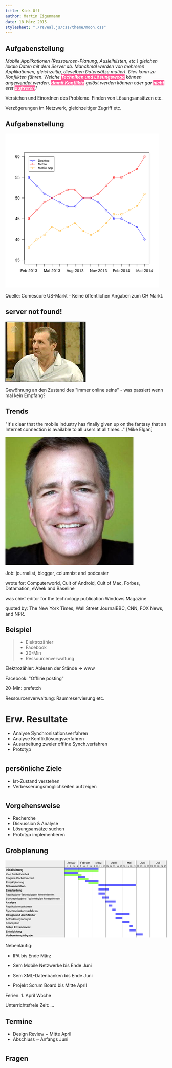 ```yaml
---
title: Kick-Off
author: Martin Eigenmann
date: 18.März 2015
stylesheet: "./reveal.js/css/theme/moon.css"
---
```



<style type="text/css">
    strong {
        background: #FF5E99 none repeat scroll 0% 0%;
        color: white;
    }

    img {
        background-color: white !important;
    }
</style>



## Aufgabenstellung
<!-- Wichtigstes hervorheben? -->
_Mobile Applikationen (Ressourcen-Planung, Ausleihlisten, etc.) gleichen lokale Daten mit dem Server ab. Manchmal werden von mehreren Applikationen, gleichzeitig, dieselben Datensätze mutiert. Dies kann zu Konflikten führen. Welche **Techniken und Lösungswege** können angewendet werden, **damit Konflikte** gelöst werden können oder gar **nicht** erst **auftreten**?_

<aside class="notes">
Verstehen und Einordnen des Probleme. Finden von Lösungsansätzen etc.

Verzögerungen im Netzwerk, gleichzeitiger Zugriff etc.
</aside>



## Aufgabenstellung
![](img/Share-of-US-Digital-Media-Time-Spent-by-Platform.png)

<aside class="notes">
Quelle: Comescore
US-Markt - Keine öffentlichen Angaben zum CH Markt.
</aside>

## server not found!
![](img/noinet.gif)

<aside class="notes">
Gewöhnung an den Zustand des "immer online seins" - was passiert wenn mal kein Empfang?
</aside>

## Trends
"It's clear that the mobile industry has finally given up on the fantasy that an Internet connection is available to all users at all times..." [Mike Elgan]

![Mike Elgan](img/mikeelgan.jpeg)

<aside class="notes">
Job: journalist, blogger, columnist and podcaster

wrote for: Computerworld, Cult of Android, Cult of Mac, Forbes, Datamation, eWeek and Baseline

was chief editor for the technology publication Windows Magazine

quoted by: The New York Times, Wall Street JournalBBC, CNN, FOX News, and NPR.
</aside>

## Beispiel
>- Elektrozähler
>- Facebook
>- 20-Min
>- Ressourcenverwaltung

<aside class="notes">
Elektrozähler: Ablesen der Stände -> www

Facebook: "Offline posting"

20-Min: prefetch

Ressourcenverwaltung: Raumreservierung etc.
</aside>


# Erw. Resultate
- Analyse Synchronisationsverfahren
- Analyse Konfliktlösungsverfahren
- Ausarbeitung zweier offline Synch.verfahren
- Prototyp

# 

## persönliche Ziele
- Ist-Zustand verstehen
- Verbesserungsmöglichkeiten aufzeigen

#  

## Vorgehensweise
- Recherche
- Diskussion & Analyse
- Lösungsansätze suchen
- Prototyp implementieren

## Grobplanung

![](img/Projektplan.png)

<aside class="notes">
Nebenläufig:

- IPA bis Ende März

- Sem Mobile Netzwerke bis Ende Juni

- Sem XML-Datenbanken bis Ende Juni

- Projekt Scrum Board bis Mitte April

Ferien: 1. April Woche

Unterrichtsfreie Zeit: ...
</aside>

## Termine

- Design Review ~ Mitte April
- Abschluss ~ Anfangs Juni

#

## Fragen